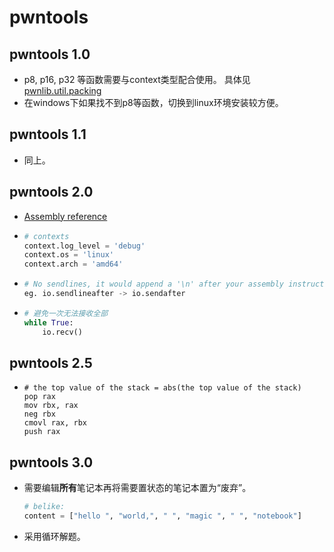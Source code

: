 # pwntools

## pwntools 1.0

- p8, p16, p32 等函数需要与context类型配合使用。
  具体见 [pwnlib.util.packing](https://docs.pwntools.com/en/stable/util/packing.html#)
- 在windows下如果找不到p8等函数，切换到linux环境安装较方便。

## pwntools 1.1

- 同上。

## pwntools 2.0

- [Assembly reference](https://www.felixcloutier.com/x86/)

- ```python
  # contexts
  context.log_level = 'debug'
  context.os = 'linux'
  context.arch = 'amd64'
  ```

- ```python
  # No sendlines, it would append a '\n' after your assembly instructions
  eg. io.sendlineafter -> io.sendafter
  ```

- ```python
  # 避免一次无法接收全部
  while True:
      io.recv()
  ```

## pwntools 2.5

- ```assembly
  # the top value of the stack = abs(the top value of the stack)
  pop rax
  mov rbx, rax
  neg rbx
  cmovl rax, rbx
  push rax
  ```

## pwntools 3.0

- 需要编辑**所有**笔记本再将需要置状态的笔记本置为“废弃”。

  ```python
  # belike:
  content = ["hello ", "world,", " ", "magic ", " ", "notebook"]
  ```

  

- 采用循环解题。

